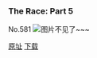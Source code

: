 ### The Race: Part 5
No.581
![图片不见了~~~](https://imgs.xkcd.com/comics/the_race_part_5.png)

[原址](https://xkcd.com//581) [下载](https://imgs.xkcd.com/comics/the_race_part_5.png)


